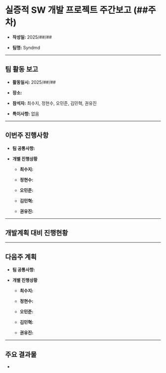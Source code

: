 # 실증적 SW 개발 프로젝트 주간보고 (##주차)
- **작성일:** 2025/##/##

- **팀명:** Syndmd

***

## 팀 활동 보고
- **활동일시:** 2025/##/##

- **장소:** 

- **참석자:** 최수지, 정현수, 오민준, 김민혁, 권유진

- **특이사항:** 없음

***

## 이번주 진행사항
- **팀 공통사항:** 

- **개별 진행상황**

  - **최수지:** 

  - **정현수:** 

  - **오민준:** 

  - **김민혁:** 

  - **권유진:** 

***

## 개발계획 대비 진행현황


***

## 다음주 계획
- **팀 공통사항:** 

- **개별 진행상황**

  - **최수지:**  

  - **정현수:** 

  - **오민준:** 

  - **김민혁:** 

  - **권유진:**

***

## 주요 결과물
- 
